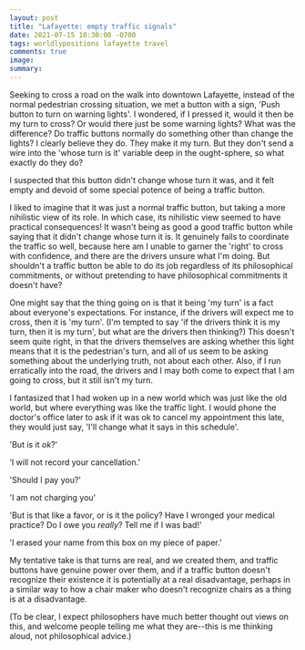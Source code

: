 ```yaml
---
layout: post
title: "Lafayette: empty traffic signals"
date: 2021-07-15 10:30:00 -0700
tags: worldlypositions lafayette travel
comments: true
image:
summary:
---
```

Seeking to cross a road on the walk into downtown Lafayette, instead of the normal pedestrian crossing situation, we met a button with a sign, 'Push button to turn on warning lights'. I wondered, if I pressed it, would it then be my turn to cross? Or would there just be some warning lights? What was the difference? Do traffic buttons normally do something other than change the lights? I clearly believe they do. They make it my turn. But they don't send a wire into the 'whose turn is it' variable deep in the ought-sphere, so what exactly do they do?

I suspected that this button didn't change whose turn it was, and it felt empty and devoid of some special potence of being a traffic button.

I liked to imagine that it was just a normal traffic button, but taking a more nihilistic view of its role.<!--ex--> In which case, its nihilistic view seemed to have practical consequences! It wasn't being as good a good traffic button while saying that it didn't change whose turn it is. It genuinely fails to coordinate the traffic so well, because here am I unable to garner the 'right' to cross with confidence, and there are the drivers unsure what I'm doing. But shouldn't a traffic button be able to do its job regardless of its philosophical commitments, or without pretending to have philosophical commitments it doesn't have?

One might say that the thing going on is that it being 'my turn' is a fact about everyone's expectations. For instance, if the drivers will expect me to cross, then it is 'my turn'. (I'm tempted to say 'if the drivers think it is my turn, then it is my turn', but what are the drivers then thinking?) This doesn't seem quite right, in that the drivers themselves are asking whether this light means that it is the pedestrian's turn, and all of us seem to be asking something about the underlying truth, not about each other. Also, if I run erratically into the road, the drivers and I may both come to expect that I am going to cross, but it still isn't my turn.

I fantasized that I had woken up in a new world which was just like the old world, but where everything was like the traffic light. I would phone the doctor's office later to ask if it was ok to cancel my appointment this late, they would just say, 'I'll change what it says in this schedule'.

'But is it *ok*?'

‘I will not record your cancellation.’

'Should I pay you?'

'I am not charging you'

'But is that like a favor, or is it the policy? Have I wronged your medical practice? Do I owe you *really*? Tell me if I was bad!'

'I erased your name from this box on my piece of paper.'

My tentative take is that turns are real, and we created them, and traffic buttons have genuine power over them, and if a traffic button doesn't recognize their existence it is potentially at a real disadvantage, perhaps in a similar way to how a chair maker who doesn't recognize chairs as a thing is at a disadvantage.

(To be clear, I expect philosophers have much better thought out views on this, and welcome people telling me what they are--this is me thinking aloud, not philosophical advice.)
